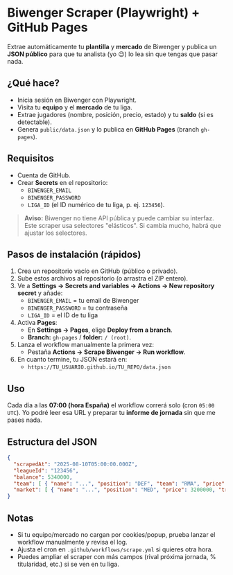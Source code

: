 
# Biwenger Scraper (Playwright) + GitHub Pages

Extrae automáticamente tu **plantilla** y **mercado** de Biwenger y publica un **JSON público** para que tu analista (yo 😉) lo lea sin que tengas que pasar nada.

## ¿Qué hace?
- Inicia sesión en Biwenger con Playwright.
- Visita tu **equipo** y el **mercado** de tu liga.
- Extrae jugadores (nombre, posición, precio, estado) y tu **saldo** (si es detectable).
- Genera `public/data.json` y lo publica en **GitHub Pages** (branch `gh-pages`).

## Requisitos
- Cuenta de GitHub.
- Crear **Secrets** en el repositorio:
  - `BIWENGER_EMAIL`
  - `BIWENGER_PASSWORD`
  - `LIGA_ID` (el ID numérico de tu liga, p. ej. `123456`).

> **Aviso:** Biwenger no tiene API pública y puede cambiar su interfaz. Este scraper usa selectores "elásticos". Si cambia mucho, habrá que ajustar los selectores.

## Pasos de instalación (rápidos)
1. Crea un repositorio vacío en GitHub (público o privado).
2. Sube estos archivos al repositorio (o arrastra el ZIP entero).
3. Ve a **Settings → Secrets and variables → Actions → New repository secret** y añade:
   - `BIWENGER_EMAIL` = tu email de Biwenger
   - `BIWENGER_PASSWORD` = tu contraseña
   - `LIGA_ID` = el ID de tu liga
4. Activa **Pages**:
   - En **Settings → Pages**, elige **Deploy from a branch**.
   - **Branch:** `gh-pages` / **folder:** `/ (root)`.
5. Lanza el workflow manualmente la primera vez:
   - Pestaña **Actions → Scrape Biwenger → Run workflow**.
6. En cuanto termine, tu JSON estará en:
   - `https://TU_USUARIO.github.io/TU_REPO/data.json`

## Uso
Cada día a las **07:00 (hora España)** el workflow correrá solo (cron `05:00 UTC`). Yo podré leer esa URL y preparar tu **informe de jornada** sin que me pases nada.

## Estructura del JSON
```json
{
  "scrapedAt": "2025-08-10T05:00:00.000Z",
  "leagueId": "123456",
  "balance": 5340000,
  "team": [ { "name": "...", "position": "DEF", "team": "RMA", "price": 4500000, "status": "ok" } ],
  "market": [ { "name": "...", "position": "MED", "price": 3200000, "trend": "+3%" } ]
}
```

## Notas
- Si tu equipo/mercado no cargan por cookies/popup, prueba lanzar el workflow manualmente y revisa el log.
- Ajusta el cron en `.github/workflows/scrape.yml` si quieres otra hora.
- Puedes ampliar el scraper con más campos (rival próxima jornada, % titularidad, etc.) si se ven en tu liga.
